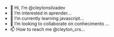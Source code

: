 - 👋 Hi, I’m @cleytonsilvadev
- 👀 I’m interested in aprender...
- 🌱 I’m currently learning javascript...
- 💞️ I’m looking to collaborate on conhecimento ...
- 📫 How to reach me @cleyton_crs...

<!---
cleytonsilvadev/cleytonsilvadev is a ✨ special ✨ repository because its `README.md` (this file) appears on your GitHub profile.
You can click the Preview link to take a look at your changes.
--->
